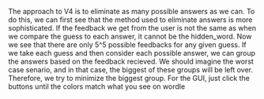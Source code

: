 The approach to V4 is to eliminate as many possible answers as we can. 
To do this, we can first see that the method used to eliminate answers is more sophisticated. If the feedback we get from the user is not the same as when we compare the guess to each answer, it cannot be the hidden_word.
Now we see that there are only 5^5 possible feedbacks for any given guess. If we take each guess and then consider each possible answer, we can group the answers based on the feedback recieved.
We should imagine the worst case senario, and in that case, the biggest of these groups will be left over. Therefore, we try to minimize the biggest group.
For the GUI, just click the buttons until the colors match what you see on wordle
